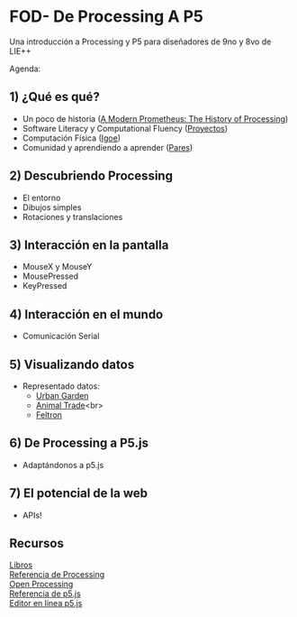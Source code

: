 # FOD- De Processing A P5
Una introducción a Processing y P5 para diseñadores de 9no y 8vo de LIE++

Agenda:
## 1) ¿Qué es qué?
- Un poco de historia ([A Modern Prometheus: The History of Processing](https://medium.com/processing-foundation/a-modern-prometheus-59aed94abe85))
- Software Literacy y Computational Fluency ([Proyectos](https://fundacionomardengo-my.sharepoint.com/:b:/g/personal/almacenamientofod_fod_ac_cr/EZQjU0qmZfdPj0fViZcIjUcBfI4BJrESuQ0YcOg-tEYAbQ?e=9v2JDW))
- Computación Física ([Igoe](https://itp.nyu.edu/physcomp/))
- Comunidad y aprendiendo a aprender ([Pares](https://fundacionomardengo-my.sharepoint.com/:b:/g/personal/almacenamientofod_fod_ac_cr/EWhfU0qlxIBBt4CG6dET-_gBQ6vA8Czj_ovBiZkRdNNOyg?e=Qjc5fD))

## 2) Descubriendo Processing
- El entorno
- Dibujos simples
- Rotaciones y translaciones

## 3) Interacción en la pantalla
- MouseX y MouseY
- MousePressed
- KeyPressed

## 4) Interacción en el mundo
- Comunicación Serial

## 5) Visualizando datos
- Representado datos:<br>
  - [Urban Garden](https://fathom.info/urbag/)<br>
  - [Animal Trade](https://www.nationalgeographic.com/animal-trade/#!)<br>
  - [Feltron](http://feltron.com/Editorial.html)<br>

## 6) De Processing a P5.js
-  Adaptándonos a p5.js

## 7) El potencial de la web
- APIs!

## Recursos
[Libros](https://fundacionomardengo-my.sharepoint.com/:f:/g/personal/almacenamientofod_fod_ac_cr/EsJ5glrhbW5MobYIGvkpOUkBaMXm4bc27qq9KECWlPO_pw?e=cs9aYn)<br>
[Referencia de Processing](https://processing.org/reference/)<br>
[Open Processing](https://www.openprocessing.org/)<br>
[Referencia de p5.js](https://p5js.org/es/reference/)<br>
[Editor en línea p5.js](https://editor.p5js.org/)
